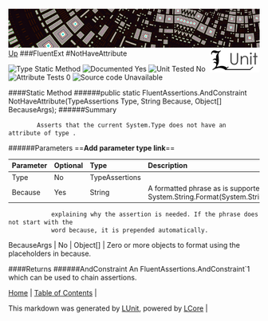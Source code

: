![](../Content/LUnit-banner-small.png "")
[<img style="float: right;" src="../Content/LUnit-logo-small.png">](../../README.md)
[Up](FluentExt.md)
###FluentExt
#NotHaveAttribute

![Type Static Method](http://b.repl.ca/v1/Type-Static%20Method-lightgrey.png "") ![Documented Yes](http://b.repl.ca/v1/Documented-Yes-brightgreen.png "") ![Unit Tested No](http://b.repl.ca/v1/Unit%20Tested-No-lightgrey.png "") ![Attribute Tests 0](http://b.repl.ca/v1/Attribute%20Tests-0-lightgrey.png "") ![Source code Unavailable](http://b.repl.ca/v1/Source%20code-Unavailable-red.png "")

####Static Method
######public static FluentAssertions.AndConstraint<TypeAssertions> NotHaveAttribute(TypeAssertions Type, String Because, Object[] BecauseArgs);
######Summary

            Asserts that the current System.Type does not have an attribute of type .
            
######Parameters
==__Add parameter type link__==

Parameter | Optional | Type | Description
:---  | :---  | :---  | :--- 
Type | No | TypeAssertions | 
Because | Yes | String | A formatted phrase as is supported by System.String.Format(System.String,System.Object[])
                explaining why the assertion is needed. If the phrase does not start with the
                word because, it is prepended automatically.
            
BecauseArgs | No | Object[] | Zero or more objects to format using the placeholders in because.

####Returns
######AndConstraint<TypeAssertions>
An FluentAssertions.AndConstraint`1 which can be used to chain assertions.

[Home](../../README.md) | [Table of Contents](../../TableOfContents.md) | 


This markdown was generated by [LUnit](https://github.com/CodeSingularity/LUnit), powered by [LCore](https://github.com/CodeSingularity/LCore) | 

